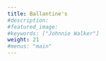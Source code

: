 ```yaml
---
title: Ballantine's
#description: 
#featured_image: 
#keywords: ["Johnnie Walker"]
weight: 21
#menus: "main"
---
```

